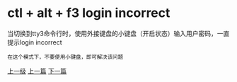 # ctl + alt + f3 login incorrect

当切换到tty3命令行时，使用外接键盘的小键盘（开启状态）输入用户密码，一直提示login incorrect

```
在这个模式下，不要使用小键盘，即可解决该问题
```


[上一级](base.md)
[上一篇](command.md)
[下一篇](custom_desktop_env.md)
